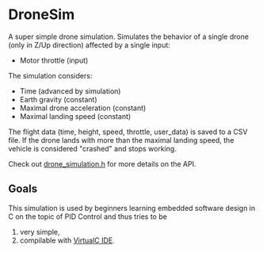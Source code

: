 # DroneSim

A super simple drone simulation. Simulates the behavior of a single drone (only in Z/Up direction)
affected by a single input:
* Motor throttle (input)

The simulation considers:
* Time (advanced by simulation)
* Earth gravity (constant)
* Maximal drone acceleration (constant)
* Maximal landing speed (constant)

The flight data (time, height, speed, throttle, user_data) is saved to a CSV file.
If the drone lands with more than the maximal landing speed, the vehicle is considered "crashed" and stops working.

Check out [drone_simulation.h](drone_simulation.h) for more details on the API.

## Goals

This simulation is used by beginners learning embedded software design in C on the topic of PID Control and thus tries to be
1. very simple,
2. compilable with [VirtualC IDE](https://sites.google.com/site/virtualcide/).
